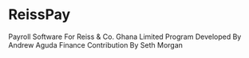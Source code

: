 # ReissPay
Payroll Software For Reiss & Co. Ghana Limited
Program Developed By Andrew Aguda
Finance Contribution By Seth Morgan

